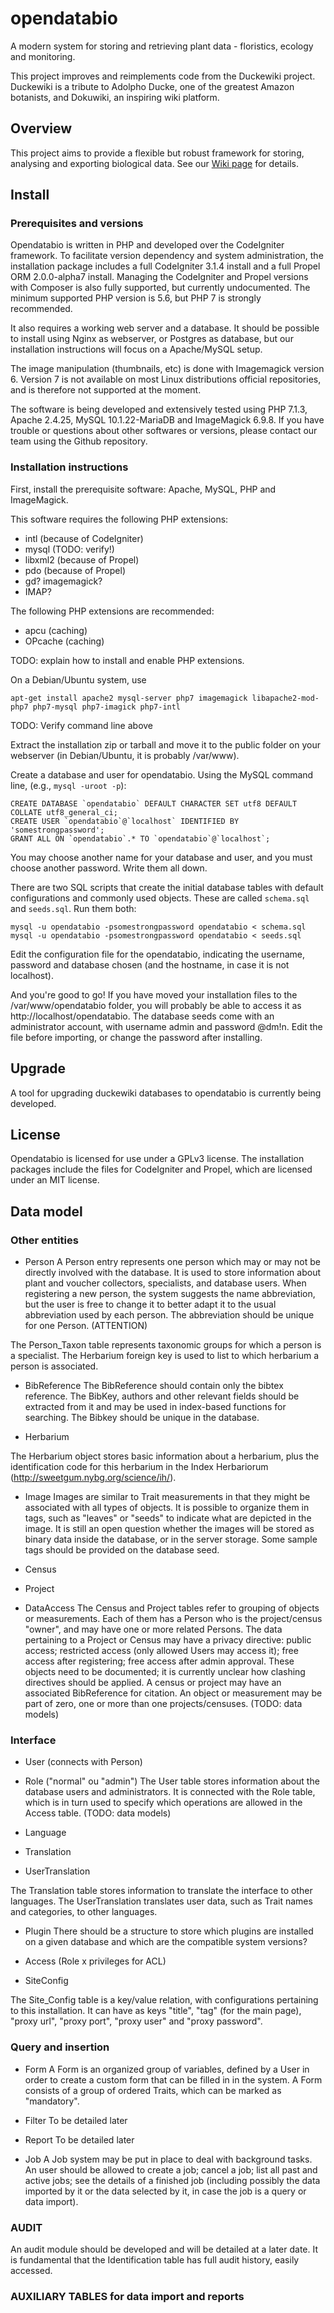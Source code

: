 # opendatabio
A modern system for storing and retrieving plant data - floristics, ecology and monitoring.

This project improves and reimplements code from the Duckewiki project. Duckewiki is a tribute to Adolpho Ducke,
one of the greatest Amazon botanists, and Dokuwiki, an inspiring wiki platform.

## Overview
This project aims to provide a flexible but robust framework for storing, analysing and exporting biological data.
See our [Wiki page](wiki) for details.

## Install
### Prerequisites and versions
Opendatabio is written in PHP and developed over the CodeIgniter framework. To facilitate version dependency 
and system administration, the installation package
includes a full CodeIgniter 3.1.4 install and a full Propel ORM 2.0.0-alpha7 install. 
Managing the CodeIgniter and Propel versions with Composer is also fully supported, but currently undocumented.
The minimum supported PHP version is 5.6, but PHP 7 is 
strongly recommended. 

It also requires a working web server and a database. It should be possible to install using Nginx 
as webserver, or Postgres as database, but our installation instructions will focus on a Apache/MySQL
setup.

The image manipulation (thumbnails, etc) is done with Imagemagick version 6. Version 7 is not available on 
most Linux distributions official repositories, and is therefore not supported at the moment.

The software is being developed and extensively tested using PHP 7.1.3, Apache 2.4.25, 
MySQL 10.1.22-MariaDB and ImageMagick 6.9.8. If you have trouble or questions about other softwares or versions, please
contact our team using the Github repository.

### Installation instructions
First, install the prerequisite software: Apache, MySQL, PHP and ImageMagick.

This software requires the following PHP extensions:
- intl (because of CodeIgniter)
- mysql (TODO: verify!)
- libxml2 (because of Propel)
- pdo (because of Propel)
- gd? imagemagick?
- IMAP?

The following PHP extensions are recommended:
- apcu (caching)
- OPcache (caching)

TODO: explain how to install and enable PHP extensions.

On a Debian/Ubuntu system, use

```
apt-get install apache2 mysql-server php7 imagemagick libapache2-mod-php7 php7-mysql php7-imagick php7-intl
```

TODO: Verify command line above

Extract the installation zip or tarball and move it to the public folder on your webserver (in Debian/Ubuntu,
it is probably /var/www). 

Create a database and user for opendatabio. Using the MySQL command line, (e.g., `mysql -uroot -p`):

```
CREATE DATABASE `opendatabio` DEFAULT CHARACTER SET utf8 DEFAULT COLLATE utf8_general_ci;
CREATE USER `opendatabio`@`localhost` IDENTIFIED BY 'somestrongpassword';
GRANT ALL ON `opendatabio`.* TO `opendatabio`@`localhost`;
```

You may choose another name for your database and user, and you must choose another password. Write them all down.

There are two SQL scripts that create the initial database tables with default configurations and commonly used
objects. These are called `schema.sql` and `seeds.sql`. Run them both:

```
mysql -u opendatabio -psomestrongpassword opendatabio < schema.sql
mysql -u opendatabio -psomestrongpassword opendatabio < seeds.sql
```

Edit the configuration file for the opendatabio, indicating the username, password and database chosen (and the hostname,
in case it is not localhost). 

And you're good to go! If you have moved your installation files to the /var/www/opendatabio folder, you will probably
be able to access it as http://localhost/opendatabio. The database seeds come with an administrator account, with
username admin and password @dm!n. Edit the file before importing, or change the password after installing.

## Upgrade
A tool for upgrading duckewiki databases to opendatabio is currently being developed.

## License
Opendatabio is licensed for use under a GPLv3 license. The installation packages include the files for CodeIgniter and Propel,
which are licensed under an MIT license.

## Data model

### Other entities
- Person
A Person entry represents one person which may or may not be directly involved with the database. It is used to store
information about plant and voucher collectors, specialists, and database users. When registering a new person,
the system suggests the name abbreviation, but the user is free to change it to better adapt it to the usual abbreviation
used by each person. The abbreviation should be unique for one Person. (ATTENTION)

The Person_Taxon table represents taxonomic groups for which a person is a specialist. The Herbarium foreign key is used
to list to which herbarium a person is associated.

- BibReference
The BibReference should contain only the bibtex reference. The BibKey, authors and other relevant fields should be extracted 
from it and may be used in index-based functions for searching. The Bibkey should be unique in the database.

- Herbarium

The Herbarium object stores basic information about a herbarium, plus the identification code for this herbarium
in the Index Herbariorum (http://sweetgum.nybg.org/science/ih/).

- Image
Images are similar to Trait measurements in that they might be associated with all types of objects. It is possible to
organize them in tags, such as "leaves" or "seeds" to indicate what are depicted in the image. It is still an open question
whether the images will be stored as binary data inside the database, or in the server storage. Some sample tags should
be provided on the database seed.

- Census
- Project
- DataAccess 
The Census and Project tables refer to grouping of objects or measurements. Each of them has a Person who is the 
project/census "owner", and may have one or more related Persons. The data pertaining to a Project or Census may have a
privacy directive: public access; restricted access (only allowed Users may access it); free access after registering;
free access after admin approval. These objects need to be documented; it is currently unclear how clashing directives should
be applied. A census or project may have an associated BibReference for citation. An object or measurement may be part
of zero, one or more than one projects/censuses. (TODO: data models)

### Interface 
- User (connects with Person)
- Role ("normal" ou "admin")
The User table stores information about the database users and administrators. It is connected with the Role table,
which is in turn used to specify which operations are allowed in the Access table. (TODO: data models)

- Language
- Translation
- UserTranslation 

The Translation table stores information to translate the interface to other languages. The UserTranslation translates
user data, such as Trait names and categories, to other languages.

- Plugin
There should be a structure to store which plugins are installed on a given database and which are the compatible
system versions?

- Access (Role x privileges for ACL)
- SiteConfig

The Site_Config table is a key/value relation, with configurations pertaining to this 
installation. It can have as keys "title", "tag" (for the main page), "proxy url", "proxy port", "proxy user" and "proxy password".

### Query and insertion
- Form
A Form is an organized group of variables, defined by a User in order to create a custom form that can be 
filled in in the system. A Form consists of a group of ordered Traits, which can be marked as "mandatory".

- Filter
To be detailed later

- Report
To be detailed later

- Job
A Job system may be put in place to deal with background tasks. An user should be allowed to create a job; cancel a job;
list all past and active jobs; see the details of a finished job (including possibly the data imported by it or the 
data selected by it, in case the job is a query or data import).

### AUDIT
An audit module should be developed and will be detailed at a later date. It is fundamental that the Identification
table has full audit history, easily accessed.

### AUXILIARY TABLES for data import and reports

